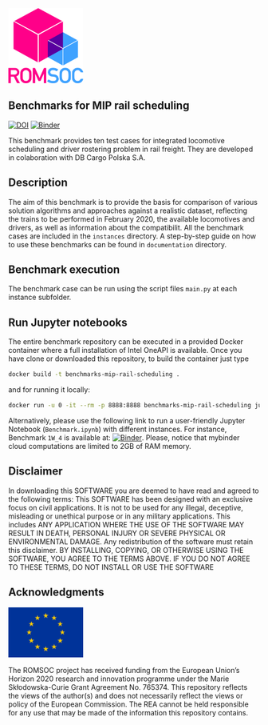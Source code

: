 
<img src="images/romsoclogo-logo.png" alt="EU Flag"  width="150"/>

## Benchmarks for MIP rail scheduling
[![DOI](https://zenodo.org/badge/DOI/10.5281/zenodo.5171817.svg)](https://doi.org/10.5281/zenodo.5171817) [![Binder](https://mybinder.org/badge_logo.svg)](https://mybinder.org/v2/gh/ROMSOC/benchmarks-mip-rail-scheduling/HEAD?labpath=Benchmark.ipynb)

This benchmark provides ten test cases for integrated locomotive scheduling and driver rostering problem in rail freight. They are developed in colaboration with DB Cargo Polska S.A.

## Description
The aim of this benchmark is to provide the basis for comparison of various solution algorithms and approaches against a realistic dataset, reflecting the trains to be performed in February 2020, the available locomotives and drivers, as well as information about the compatibilit. 
All the benchmark cases are included in the ``instances`` directory. 
A step-by-step guide on how to use these benchmarks can be found in ``documentation`` directory.

## Benchmark execution
The benchmark case can be run using the script files ``main.py`` at each instance subfolder. 

## Run Jupyter notebooks 
The entire benchmark repository can be executed in a provided Docker container where a full installation of Intel OneAPI is available. Once you have clone or downloaded this repository, to build the container just type
```bash
docker build -t benchmarks-mip-rail-scheduling . 
```
and for running it locally:
```bash
docker run -u 0 -it --rm -p 8888:8888 benchmarks-mip-rail-scheduling jupyter-lab --ip=0.0.0.0 --port=8888 --allow-root
```
Alternatively, please use the following link to run a user-friendly Jupyter Notebook (``Benchmark.ipynb``) with different instances. For instance, Benchmark ``1W_4`` is available at:
[![Binder](https://mybinder.org/badge_logo.svg)](https://mybinder.org/v2/gh/ROMSOC/benchmarks-mip-rail-scheduling/HEAD?labpath=Benchmark.ipynb). Please, notice that mybinder cloud computations are limited to 2GB of RAM memory.

## Disclaimer
In downloading this SOFTWARE you are deemed to have read and agreed to the following terms:
This SOFTWARE has been designed with an exclusive focus on civil applications. It is not to be used
for any illegal, deceptive, misleading or unethical purpose or in any military applications. This includes ANY APPLICATION WHERE THE USE OF THE SOFTWARE MAY RESULT IN DEATH,
PERSONAL INJURY OR SEVERE PHYSICAL OR ENVIRONMENTAL DAMAGE. Any redistribution of the software must retain this disclaimer. BY INSTALLING, COPYING, OR OTHERWISE
USING THE SOFTWARE, YOU AGREE TO THE TERMS ABOVE. IF YOU DO NOT AGREE TO
THESE TERMS, DO NOT INSTALL OR USE THE SOFTWARE

## Acknowledgments
<img src="images/EU_Flag.png" alt="EU Flag"  width="150" height="100" />

The ROMSOC project has received funding from the European Union’s Horizon 2020 research and innovation programme under the Marie Skłodowska-Curie Grant Agreement No. 765374.
This repository reflects the views of the author(s) and does not necessarily reflect the views or policy of the European Commission. The REA cannot be held responsible for any use that may be made of the information this repository contains.
